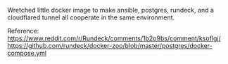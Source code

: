 Wretched little docker image to make ansible, postgres, rundeck, and a cloudflared tunnel all cooperate in the same environment. 

Reference:
https://www.reddit.com/r/Rundeck/comments/1b2o9bs/comment/ksoflgj/
https://github.com/rundeck/docker-zoo/blob/master/postgres/docker-compose.yml
